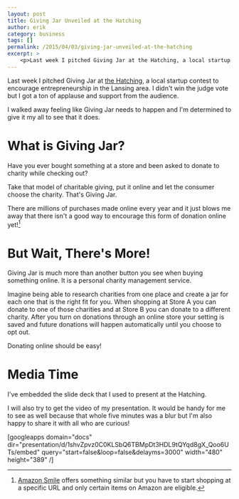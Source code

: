 ```yaml
---
layout: post
title: Giving Jar Unveiled at the Hatching
author: erik
category: business
tags: []
permalink: /2015/04/03/giving-jar-unveiled-at-the-hatching
excerpt: >
    <p>Last week I pitched Giving Jar at the Hatching, a local startup contest to encourage entrepreneurship in the Lansing area. I didn't win the judge vote but I got a ton of applause and support from the audience.</p>I walked away feeling like Giving Jar needs to happen and I'm determined to give it my all to see that it does.
---
```


Last week I pitched Giving Jar at [the Hatching](http://www.thehatching.org), a local startup contest to encourage entrepreneurship in the Lansing area. I didn't win the judge vote but I got a ton of applause and support from the audience.

I walked away feeling like Giving Jar needs to happen and I'm determined to give it my all to see that it does.

# What is Giving Jar?

Have you ever bought something at a store and been asked to donate to charity while checking out?

Take that model of charitable giving, put it online and let the consumer choose the charity. That's Giving Jar.

There are millions of purchases made online every year and it just blows me away that there isn't a good way to encourage this form of donation online yet![^1]

# But Wait, There's More!

Giving Jar is much more than another button you see when buying something online. It is a personal charity management service.

Imagine being able to research charities from one place and create a jar for each one that is the right fit for you. When shopping at Store A you can donate to one of those charities and at Store B you can donate to a different charity. After you turn on donations through an online store your setting is saved and future donations will happen automatically until you choose to opt out.

Donating online should be easy!

# Media Time

I've embedded the slide deck that I used to present at the Hatching.

I will also try to get the video of my presentation. It would be handy for me to see as well because that whole five minutes was a blur but I'm also happy to share it with all who are curious!

[googleapps domain="docs" dir="presentation/d/1shvZpvz0C0KLSbQ6TBMpDt3HDL9tQYqd8gX_Qoo6UTs/embed" query="start=false&amp;loop=false&amp;delayms=3000" width="480" height="389" /]

[^1]: [Amazon Smile](http://smile.amazon.com) offers something similar but you have to start shopping at a specific URL and only certain items on Amazon are eligible.

